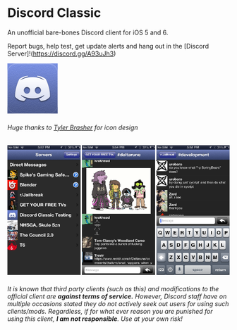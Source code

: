 # Discord Classic 
An unofficial bare-bones Discord client for iOS 5 and 6.

Report bugs, help test, get update alerts and hang out in the [Discord Server]!(https://discord.gg/A93uJh3)

![icon](https://github.com/Cellomonster/iOS-Discord-Classic/raw/master/Icon%402x.png)
###### Huge thanks to [Tyler Brasher](https://twitter.com/TyBrasher) for icon design

![screenshot](https://github.com/Cellomonster/iOS-Discord-Classic/raw/master/Screenshots.png)





###### It is known that third party clients (such as this) and modifications to the official client are **against terms of service.** However, Discord staff have on multiple occasions stated they do not actively seek out users for using such clients/mods. Regardless, if for what ever reason you are punished for using this client, **I am not responsible**. Use at your own risk!
